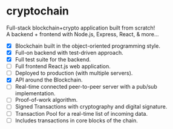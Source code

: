 # cryptochain
Full-stack blockchain+crypto application built from scratch!  
A backend + frontend with Node.js, Express, React, &amp; more...

- [x] Blockchain built in the object-oriented programming style.
- [x] Full-on backend with test-driven approach.
- [x] Full test suite for the backend.
- [ ] Full frontend React.js web application.
- [ ] Deployed to production (with multiple servers).
- [x] API around the Blockchain.
- [ ] Real-time connected peer-to-peer server with a pub/sub implementation.
- [ ] Proof-of-work algorithm.
- [ ] Signed Transactions with cryptography and digital signature.
- [ ] Transaction Pool for a real-time list of incoming data.
- [ ] Includes transactions in core blocks of the chain.